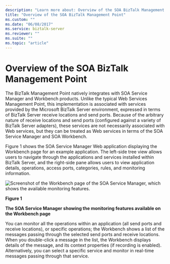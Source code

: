 ```yaml
---
description: "Learn more about: Overview of the SOA BizTalk Management Point"
title: "Overview of the SOA BizTalk Management Point"
ms.custom: ""
ms.date: "06/08/2017"
ms.service: biztalk-server
ms.reviewer: ""
ms.suite: ""
ms.topic: "article"
---
```

# Overview of the SOA BizTalk Management Point
The BizTalk Management Point natively integrates with SOA Service Manager and Workbench products. Unlike the typical Web Services Management Point, this implementation is associated with services provided by the Microsoft BizTalk Server environment, expressed in terms of BizTalk Server receive locations and send ports. Because of the arbitrary nature of receive locations and send ports (configured against a variety of BizTalk Server adapters), these services are not necessarily associated with Web services, but they can be treated as Web services in terms of the SOA Service Manager and SOA Workbench.  
  
 Figure 1 shows the SOA Service Manager Web application displaying the Workbench page for an example application. The left-side tree view allows users to navigate through the applications and services installed within BizTalk Server, and the right-side pane allows users to view application details, operations, access ports, categories, rules, and monitoring information.  
  
 ![Screenshot of the Workbench page of the SOA Service Manager, which shows the available monitoring features.](../esb-toolkit/media/ch9-soaservicemanager.jpg "Ch9-SOAServiceManager")  
  
 **Figure 1**  
  
 **The SOA Service Manager showing the monitoring features available on the Workbench page**  
  
 You can monitor all the operations within an application (all send ports and receive locations), or specific operations; the Workbench shows a list of the messages passing through the selected send ports and receive locations. When you double-click a message in the list, the Workbench displays details of the message, and its context properties (if recording is enabled). Alternatively, you can select a specific service and monitor in real-time messages passing through that service.

